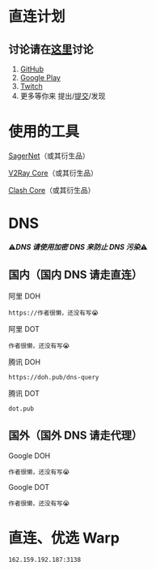 # 直连计划

## 讨论请在[这里](https://github.com/OVOJKzzZ/direct/discussions)讨论

1. [GitHub](https://github.com/OVOJKzzZ/direct/tree/main/GitHub)
2. [Google Play](https://github.com/OVOJKzzZ/direct/tree/main/Google%20Play)
3. [Twitch](https://github.com/OVOJKzzZ/direct/tree/main/Twitch)
5. 更多等你来 提出/[提交](https://github.com/OVOJKzzZ/direct/issues)/发现



# 使用的工具
[SagerNet](https://github.com/SagerNet/SagerNet)（或其衍生品）

[V2Ray Core](https://github.com/v2fly/v2ray-core)（或其衍生品）

[Clash Core]()（或其衍生品）




# DNS 
⚠️***DNS 请使用加密 DNS 来防止 DNS 污染***⚠️

## 国内（国内 DNS 请走直连）
阿里 DOH

```
https://作者很懒，还没有写😭
```

阿里 DOT

````作者很懒，还没有写😭````

腾讯 DOH

````https://doh.pub/dns-query````

腾讯 DOT

````dot.pub````


## 国外（国外 DNS 请走代理）

Google DOH

````作者很懒，还没有写😭````

Google DOT

````作者很懒，还没有写😭````


# 直连、优选 Warp
```
162.159.192.187:3138
```
